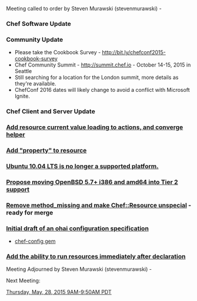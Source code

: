 Meeting called to order by Steven Murawski (stevenmurawski) - 

### Chef Software Update

### Community Update

* Please take the Cookbook Survey - http://bit.ly/chefconf2015-cookbook-survey
* Chef Community Summit - http://summit.chef.io - October 14-15, 2015 in Seattle
* Still searching for a location for the London summit, more details as they're available.
* ChefConf 2016 dates will likely change to avoid a conflict with Microsoft Ignite.

### Chef Client and Server Update

### [Add resource current value loading to actions, and converge helper](https://github.com/chef/chef-rfc/pull/127)

### [Add "property" to resource](https://github.com/chef/chef-rfc/pull/128)

### [Ubuntu 10.04 LTS is no longer a supported platform.](https://github.com/chef/chef-rfc/pull/129)

### [Propose moving OpenBSD 5.7+ i386 and amd64 into Tier 2 support](https://github.com/chef/chef-rfc/pull/130)

### [Remove method_missing and make Chef::Resource unspecial](https://github.com/chef/chef-rfc/pull/117) - ready for merge

### [Initial draft of an ohai configuration specification](https://github.com/chef/chef-rfc/pull/118)
  * [chef-config gem](https://github.com/chef/chef/pull/3270)

### [Add the ability to run resources immediately after declaration](https://github.com/chef/chef-rfc/pull/126)

Meeting Adjourned by Steven Murawski (stevenmurawski) - 

Next Meeting:

[Thursday, May, 28, 2015 9AM-9:50AM PDT](http://www.timeanddate.com/worldclock/fixedtime.html?msg=%23chef-hacking+developers%27+meeting&iso=20150528T12&p1=419&am=50)